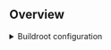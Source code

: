 ## Overview


<details>
  <summary>Buildroot configuration</summary> 
  
  
  Buildroot is simpler and takes up less space than yocto. You can get started like this:

```console
make menuconfig
make linux-menuconfig
make uboot-menuconfig
make busybox-menuconfig
```
  
  While in any of those menus, you can use `/` to search for a string, which is insanely helpful and I somehow managed to create the first try of this without it. For years. Its a beautiful feature. 

  
</details>

